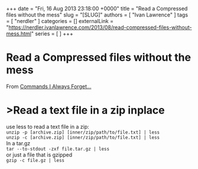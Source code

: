 +++
date = "Fri, 16 Aug 2013 23:18:00 +0000"
title = "Read a Compressed files without the mess"
slug = "[SLUG]"
authors = [ "Ivan Lawrence" ]
tags = [ "nerdler" ]
categories = []
externalLink = "https://nerdler.ivanlawrence.com/2013/08/read-compressed-files-without-mess.html"
series = [ ]
+++

# Read a Compressed files without the mess

From [Commands I Always Forget...](http://nerdler.blogspot.com/2013/07/commands-i-always-forget.html)

\>Read a text file in a zip inplace
===================================

  
use less to read a text file in a zip:  
`unzip -p [archive.zip] [inner/zip/path/to/file.txt] | less`  
`unzip -c [archive.zip] [inner/zip/path/to/file.txt] | less`  
In a tar.gz  
`tar --to-stdout -zxf file.tar.gz | less`  
or just a file that is gzipped  
`gzip -c file.gz | less`